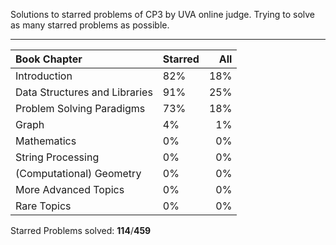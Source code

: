 Solutions to starred problems of CP3 by UVA online judge.
Trying to solve as many starred problems as possible.
___
|Book Chapter|Starred|All|
|:-|--|-:|
|Introduction|82%|18%|
|Data Structures and Libraries|91%|25%|
|Problem Solving Paradigms|73%|18%|
|Graph|4%|1%|
|Mathematics|0%|0%|
|String Processing|0%|0%|
|(Computational) Geometry|0%|0%|
|More Advanced Topics|0%|0%|
|Rare Topics|0%|0%|

Starred Problems solved: **114**/**459**